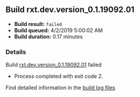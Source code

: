 ## Build rxt.dev.version_0.1.19092.01
- **Build result:** `failed`
- **Build queued:** 4/2/2019 5:00:02 AM
- **Build duration:** 0.17 minutes
### Details
Build [rxt.dev.version_0.1.19092.01](https://winappstudio.visualstudio.com/web/build.aspx?pcguid=a4ef43be-68ce-4195-a619-079b4d9834c2&builduri=vstfs%3a%2f%2f%2fBuild%2fBuild%2f27455) failed

+ Process completed with exit code 2.

Find detailed information in the [build log files](https://uwpctdiags.blob.core.windows.net/buildlogs/rxt.dev.version_0.1.19092.01_logs.zip)
